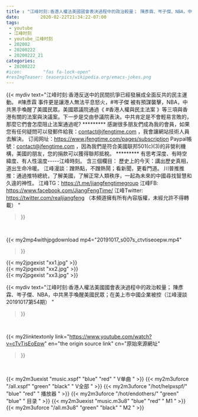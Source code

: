 ```yaml
---
title : "江峰时刻:香港人權法美國國會表決過程中的政治較量； 陳彥霖、岑子傑、NBA，中共黑手喚醒美國民眾；在美上市中國企業被控（江峰漫談 20191017第54期） "
date:        2020-02-22T21:34:22-07:00
tags:
 - youtube
 - 江峰时刻
 - youtube_江峰时刻
 - 202002
 - 20200222
 - 20200222_21
categories:
 - 20200222
#icon:        "fas fa-lock-open"
#resImgTeaser: teaserpics/wikipedia.org/emacs-jokes.png
---
```


{{< mydiv text="江峰时刻:香港反送中的民間抗爭已經發展成全面反共的民主運動。 #陳彥霖 事件更是讓港人無法平息怒火，#岑子傑 被有預謀襲擊，NBA，中共黑手喚醒了美國民眾。美國眾議院通過《 #香港人權與民主法案 》等三項與香港有關的法案與決議案。下一步是交由參議院表決。中共肯定是不會輕易言敗的，那麼它們會怎麼阻止法案通過呢?     ********* 感謝很多朋友們成為我的會員，如果您有任何疑問可以發郵件給我：contact@jfengtime.com ，我會讓網站技術人員去解決。 订阅网址：https://www.jfengtime.com/pages/subscription Paypal帳號：contact@jfengtime.com ，因為我們是符合美國联邦501(c)(3)的非營利機構，美國的朋友，您的捐款可以獲得聯邦抵稅。     ********* 有思考深度、有時空緯度、有人性溫度-----江峰時刻。 含三個欄目： 歷史上的今天：講出歷史真相，道出生命冷暖。 江峰漫談：蹭熱點，不蹭熱鬧；看新聞，更看門道。 川普推推推：通過推特總統，了解美國，了解正常人類秩序，一起為未來的中國尋找智慧和久違的神性。  江峰TG：https://t.me/jiangfengtimegroup 江峰FB: https://www.facebook.com/JiangFengTime/ 江峰Twitter: https://twitter.com/realjiangfeng （本頻道擁有所有內容版權，未經允許不得轉載） "
>}}
<br>


{{< my2mp4withjpgdownload mp4="20191017_s007s_ctvtiseoepw.mp4"
>}}

{{< my2jpgexist "xx1.jpg" >}}<br>
{{< my2jpgexist "xx2.jpg" >}}<br>
{{< my2jpgexist "xx3.jpg" >}}<br>



{{< mydiv text="江峰时刻:香港人權法美國國會表決過程中的政治較量； 陳彥霖、岑子傑、NBA，中共黑手喚醒美國民眾；在美上市中國企業被控（江峰漫談 20191017第54期） "
>}}
<br>

{{< my2linktextonly link="https://www.youtube.com/watch?v=cTvTisEoEpw"
en="the origin source link" cn="原始來源網址"
>}}


<br>

{{< my2m3uexist "music.xspf"        "blue"   "red"    " V单曲 " >}} {{< my2m3uforce "/all.xspf"         "green"  "black"  " V全部 " >}} {{< my2m3uforce "/hot/helpxspf/"    "blue"   "red"    " 播放器 " >}} {{< my2m3uforce "/hot/endothers/"   "green"  "blue"   " 目录 " >}} {{< my2m3uexist "music.m3u8"        "blue"   "red"    " M1 " >}} {{< my2m3uforce "/all.m3u8"         "green"  "black"  " M2 " >}} 
